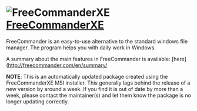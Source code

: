 # ![FreeCommanderXE](https://cdn.jsdelivr.net/gh/pauby/ChocoPackages@4d1df786/icons/freecommanderxe.png "FreeCommandrXE") [FreeCommanderXE](https://chocolatey.org/packages/freecommander-xe.install)

FreeCommander is an easy-to-use alternative to the standard windows file manager.
The program helps you with daily work in Windows.

A summary about the main features in FreeCommander is available: [here](http://freecommander.com/en/summary/

**NOTE**: This is an automatically updated package created using the FreeCommanderXE MSI installer. This generally lags behind the release of a new version by around a week. If you find it is out of date by more than a week, please contact the maintainer(s) and let them know the package is no longer updating correctly.